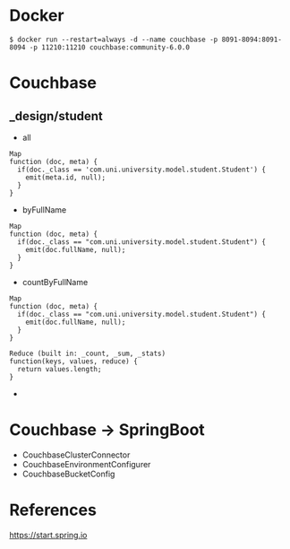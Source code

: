 
# Docker
```
$ docker run --restart=always -d --name couchbase -p 8091-8094:8091-8094 -p 11210:11210 couchbase:community-6.0.0
```

# Couchbase
## _design/student
- all
```
Map
function (doc, meta) {
  if(doc._class == 'com.uni.university.model.student.Student') { 
  	emit(meta.id, null);
  }
}
```

- byFullName 
```
Map
function (doc, meta) {
  if(doc._class == "com.uni.university.model.student.Student") {
  	emit(doc.fullName, null);
  }
}
```

- countByFullName
```
Map
function (doc, meta) {
  if(doc._class == "com.uni.university.model.student.Student") {
  	emit(doc.fullName, null);
  }
}

Reduce (built in: _count, _sum, _stats)
function(keys, values, reduce) {
  return values.length;
}
```

-



# Couchbase -> SpringBoot
- CouchbaseClusterConnector
- CouchbaseEnvironmentConfigurer
- CouchbaseBucketConfig

# References
https://start.spring.io